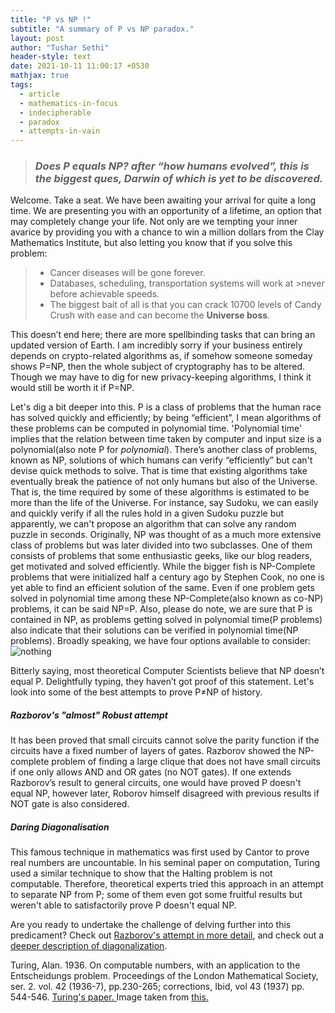 ```yaml
---
title: "P vs NP !"
subtitle: "A summary of P vs NP paradox."
layout: post
author: "Tushar Sethi"
header-style: text
date: 2021-10-11 11:00:17 +0530
mathjax: true
tags:
  - article
  - mathematics-in-focus
  - indecipherable
  - paradox
  - attempts-in-vain
---
```

>### *Does P equals NP? after “how humans evolved”, this is the biggest ques, Darwin of which is yet to be discovered.*

Welcome. Take a seat. We have been awaiting your arrival for quite a long time. We are presenting you with an opportunity of a lifetime, an option that may completely change your life. Not only are we tempting your inner avarice by providing you with a chance to win a million dollars from the Clay Mathematics Institute, but also letting you know that if you solve this problem:

>* Cancer diseases will be gone forever.
>* Databases, scheduling, transportation systems will work at >never before achievable speeds.
>* The biggest bait of all is that you can crack 10700 levels of Candy Crush with ease and can become the **Universe boss**.

This doesn’t end here; there are more spellbinding tasks that can bring an updated version of Earth. I am incredibly sorry if your business entirely depends on crypto-related algorithms as, if somehow someone someday shows P=NP, then the whole subject of cryptography has to be altered. Though we may have to dig for new privacy-keeping algorithms, I think it would still be worth it if P=NP. 

  Let's dig a bit deeper into this. P is a class of problems that the human race has solved quickly and efficiently; by being “efficient”, I mean algorithms of these problems can be computed in polynomial time. 'Polynomial time' implies that the relation between time taken by computer and input size is a polynomial(also note P for *polynomial*). There’s another class of problems, known as NP, solutions of which humans can verify “efficiently” but can't devise quick methods to solve. That is time that existing algorithms take eventually break the patience of not only humans but also of the Universe. That is, the time required by some of these algorithms is estimated to be more than the life of the Universe. For instance, say Sudoku, we can easily and quickly verify if all the rules hold in a given Sudoku puzzle but apparently, we can't propose an algorithm that can solve any random puzzle in seconds.
  Originally, NP was thought of as a much more extensive class of problems but was later divided into two subclasses. One of them consists of problems that some enthusiastic geeks, like our blog readers, get motivated and solved efficiently. While the bigger fish is NP-Complete problems that were initialized half a century ago by Stephen Cook, no one is yet able to find an efficient solution of the same. Even if one problem gets solved in polynomial time among these NP-Complete(also known as co-NP) problems, it can be said NP=P. Also, please do note, we are sure that P is contained in NP, as problems getting solved in polynomial time(P problems) also indicate that their solutions can be verified in polynomial time(NP problems). Broadly speaking, we have four options available to consider:
 <img src="/blog/media/post/2021-10-11-pvsnp_img.png" alt="nothing">
 
  
  Bitterly saying, most theoretical Computer Scientists believe that NP doesn’t equal P. Delightfully typing, they haven’t got proof of this statement.
 Let's look into some of the best attempts to prove P$\ne$NP of history. 
  ##### Razborov's "almost" Robust attempt
   It has been proved that small circuits cannot solve the parity function if the circuits have a fixed number of layers of gates. Razborov showed the NP-complete problem of finding a large clique that does not have small circuits if one only allows AND and OR gates (no NOT gates). If one extends Razborov’s result to general circuits, one would have proved P doesn't equal NP, however later, Roborov himself disagreed with previous results if NOT gate is also considered.

  ##### Daring Diagonalisation

  This famous technique in mathematics was first used by Cantor to prove real numbers are uncountable. In his seminal paper on computation, Turing used a similar technique to show that the Halting problem is not computable. Therefore, theoretical experts tried this approach in an attempt to separate NP from P; some of them even got some fruitful results but weren't able to satisfactorily prove P doesn't equal NP.

Are you ready to undertake the challenge of delving further into this predicament? Check out <a href="https://arxiv.org/ftp/arxiv/papers/1911/1911.00722.pdf"> Razborov's attempt in more detail</a>, and check out a <a href="http://courses.csail.mit.edu/6.841/spring09/scribe/lect02.pdf"> deeper description of diagonalization</a>.

Turing, Alan. 1936. On computable numbers, with an application to the Entscheidungs problem. Proceedings of the London Mathematical Society, ser.
2. vol. 42 (1936-7), pp.230-265; corrections, Ibid, vol 43 (1937) pp. 544-546.
<a href="http://www.abelard.org/turpap2/tp2-ie.asp#index">Turing's paper. </a>
Image taken from <a href="http://staff.ustc.edu.cn/~csli/graduate/algorithms/book6/chap36.htm"> this.
